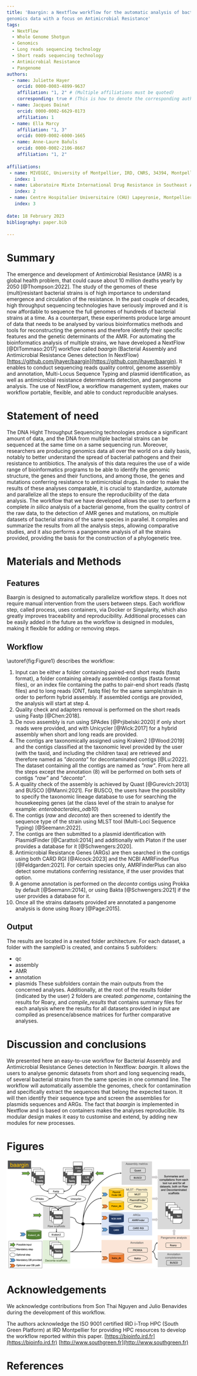 ```yaml
---
title: 'Baargin: a Nextflow workflow for the automatic analysis of bacterial
genomics data with a focus on Antimicrobial Resistance'
tags:
  - NextFlow
  - Whole Genome Shotgun
  - Genomics
  - Long reads sequencing technology
  - Short reads sequencing technology
  - Antimicrobial Resistance
  - Pangenome
authors:
  - name: Juliette Hayer
    orcid: 0000-0003-4899-9637
    affiliation: "1, 2" # (Multiple affiliations must be quoted)
    corresponding: true # (This is how to denote the corresponding author)
  - name: Jacques Dainat
    orcid: 0000-0002-6629-0173
    affiliation: 1
  - name: Ella Marcy
    affiliation: "1, 3"
    orcid: 0009-0002-6000-1665
  - name: Anne-Laure Bañuls
    orcid: 0000-0002-2106-8667
    affiliation: "1, 2"

affiliations:
 - name: MIVEGEC, University of Montpellier, IRD, CNRS, 34394, Montpellier, France
   index: 1
 - name: Laboratoire Mixte International Drug Resistance in Southeast Asia
   index: 2
 - name: Centre Hospitalier Universitaire (CHU) Lapeyronie, Montpellier, France
   index: 3

date: 18 February 2023
bibliography: paper.bib

---
```


# Summary

The emergence and development of Antimicrobial Resistance (AMR) is a global health
problem, that could cause about 10 million deaths yearly by 2050 [@Thompson:2022].
The study of the genomes of these (multi)resistant bacterial strains is of high
importance to understand emergence and circulation of the resistance. In the past
couple of decades, high throughput sequencing technologies have seriously improved
and it is now affordable to sequence the full genomes of hundreds of bacterial strains
at a time. As a counterpart, these experiments produce large amount of data that
needs to be analysed by various bioinformatics methods and tools for reconstructing
the genomes and therefore identify their specific features and the genetic
determinants of the AMR. For automating the bioinformatics analysis of multiple
strains, we have developed a NextFlow [@DITommaso:2017] workflow called *baargin*
(Bacterial Assembly and Antimicrobial Resistance Genes detection In NextFlow)
[https://github.com/jhayer/baargin](https://github.com/jhayer/baargin).
It enables to conduct sequencing reads quality control, genome assembly and annotation,
Multi-Locus Sequence Typing and plasmid identification, as well as antimicrobial
resistance determinants detection, and pangenome analysis. The use of NextFlow,
a workflow management system, makes our workflow portable, flexible, and able to
conduct reproducible analyses.


# Statement of need

The DNA Hight Throughput Sequencing technologies produce a significant amount of data,
and the DNA from multiple bacterial strains can be sequenced at the same time on a same
sequencing run. Moreover, researchers are producing genomics data all over the world on a
daily basis, notably to better understand the spread of bacterial pathogens and
their resistance to antibiotics. The analysis of this data requires the use of a
wide range of bioinformatics programs to be able to identify the genomic structure,
the genes and their functions, and among those, the genes and mutations conferring
resistance to antimicrobial drugs. In order to make the results of these analyses
comparable, it is crucial to standardize, automate and parallelize all the steps to ensure the
reproducibility of the data analysis. The workflow that we have developed allows
the user to perform a complete *in silico* analysis of a bacterial genome, from
the quality control of the raw data, to the detection of AMR genes and mutations,
on multiple datasets of bacterial strains of the same species in parallel.
It compiles and summarize the results from all the analysis steps, allowing comparative
studies, and it also performs a pangenome analysis of all the strains provided,
providing the basis for the construction of a phylogenetic tree.


# Materials and Methods

## Features

Baargin is designed to automatically parallelize workflow steps. It does not require
manual intervention from the users between steps. Each workflow step, called process,
uses containers, via Docker or Singularity, which also greatly improves
traceability and reproducibility. Additional processes can be easily added in the future
as the workflow is designed in modules, making it flexible for adding or removing steps.

## Workflow

\autoref{fig:Figure1} describes the workflow:

1. Input can be either a folder containing paired-end short reads (fastq format),
a folder containing already assembled contigs (fasta format files), or an index
file containing the paths to pair-end short reads (fastq files) and to long reads
(ONT, fastq file) for the same sample/strain in order to perform hybrid assembly.
If assembled contigs are provided, the analysis will start at step 4.
2. Quality check and adapters removal is performed on the short reads using
Fastp [@Chen:2018].
3. De novo assembly is run using SPAdes [@Prjibelski:2020] if only short reads were
provided, and with Unicycler [@Wick:2017] for a hybrid assembly when short and
long reads are provided.
4. The contigs are taxonomically assigned using Kraken2 [@Wood:2019] and the contigs classified at
the taxonomic level provided by the user (with the taxid, and including the children taxa)
are retrieved and therefore named as *"deconta"* for decontaminated contigs [@Lu:2022]. The dataset
containing all the contigs are named as *"raw"*. From here all the steps except the
annotation (8) will be performed on both sets of contigs *"raw"* and *"deconta"*.
5. A quality check of the assembly is achieved by Quast [@Gurevich:2013] and BUSCO [@Manni:2021].
For BUSCO, the users have the possibility to specify the taxonomic lineage database
to use for searching the housekeeping genes (at the class level of the strain to
analyse for example: *enterobacterales_odb10*)
6. The contigs (*raw* and *deconta*) are then screened to identify the sequence type of
the strain using MLST tool (Multi-Loci Sequence Typing) [@Seemann:2022].
7. The contigs are then submitted to a plasmid identification with PlasmidFinder [@Carattoli:2014]
and additionally with Platon if the user provides a database for it [@Schwengers:2020].
8. Antimicrobial Resistance Genes (ARGs) are then searched in the contigs using both CARD RGI [@Alcock:2023]
and the NCBI AMRFinderPlus [@Feldgarden:2021]. For certain species only, AMRFinderPlus
can also detect some mutations conferring resistance, if the user provides that option.
9. A genome annotation is performed on the *deconta* contigs using Prokka by default [@Seemann:2014],
or using Bakta [@Schwengers:2021] if the user provides a database for it.
10. Once all the strains datasets provided are annotated a pangenome analysis is done
using Roary [@Page:2015].

## Output

The results are located in a nested folder architecture. For each dataset, a folder
with the sampleID is created, and contains 5 subfolders:
- qc
- assembly
- AMR
- annotation
- plasmids
These subfolders contain the main outputs from the concerned analyses.
Additionally, at the root of the results folder (indicated by the user) 2 folders
are created: *pangenome*, containing the results for Roary, and *compile_results* that
contains summary files for each analysis where the results for all datasets provided in
input are compiled as presence/absence matrices for further comparative analyses.


# Discussion and conclusions

We presented here an easy-to-use workflow for Bacterial Assembly and Antimicrobial
Resistance Genes detection In Nextflow: *baargin*. It allows the users to analyse
genomic datasets from short and long sequencing reads, of several bacterial strains from
the same species in one command line. The workflow will automatically assemble the
genomes, check for contamination and specifically extract the sequences that belong
the expected taxon. It will then identify their sequence type and screen the assemblies
for plasmids sequences and ARGs. The fact that *baargin* is implemented in Nextflow and
is based on containers makes the analyses reproducible. Its modular design makes it
easy to customise and extend, by adding new modules for new processes.


# Figures

![Flowchart of baargin workflow.\label{fig:Figure1}](baargin_flowchart.jpg)


# Acknowledgements

We acknowledge contributions from Son Thai Nguyen and Julio Benavides during the development of this workflow.

The authors acknowledge the ISO 9001 certified IRD i-Trop HPC (South Green Platform) at IRD Montpellier for providing HPC resources to develop the workflow reported within this paper.
  [https://bioinfo.ird.fr](https://bioinfo.ird.fr)
  [http://www.southgreen.fr](http://www.southgreen.fr)

# References
